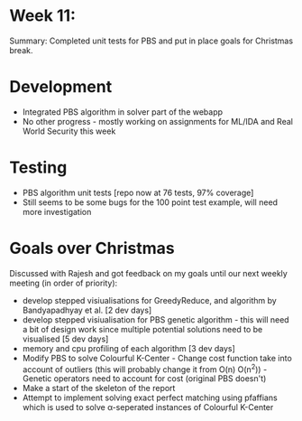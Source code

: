 # Week 11:
Summary: Completed unit tests for PBS and put in place goals for Christmas break.

# Development
- Integrated PBS algorithm in solver part of the webapp
- No other progress - mostly working on assignments for ML/IDA and Real World Security this week

# Testing
- PBS algorithm unit tests [repo now at 76 tests, 97% coverage]
- Still seems to be some bugs for the 100 point test example, will need more investigation

# Goals over Christmas
Discussed with Rajesh and got feedback on my goals until our next weekly meeting (in order of priority):
- develop stepped visiualisations for GreedyReduce, and algorithm by Bandyapadhyay et al. [2 dev days]
- develop stepped visiualisation for PBS genetic algorithm - this will need a bit of design work since multiple potential solutions need to be visualised [5 dev days]
- memory and cpu profiling of each algorithm [3 dev days]
- Modify PBS to solve Colourful K-Center
        - Change cost function take into account of outliers (this will probably change it from O(n) O(n<sup>2</sup>))
        - Genetic operators need to account for cost (original PBS doesn't)
- Make a start of the skeleton of the report
- Attempt to implement solving exact perfect matching using pfaffians which is used to solve α-seperated instances of Colourful K-Center
